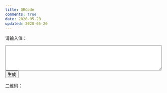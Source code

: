 ```yaml
---
title: QRCode
comments: true
date: 2020-05-20
updated: 2020-05-20
---
```


请输入值：
<textarea id='input-value' rows='5' style='width:100%'></textarea>

<input type='button' onclick='generate()' value='生成' />

二维码：
<canvas id="canvas"></canvas>

<script src="https://cdn.jsdelivr.net/npm/qrcode@1.3.3/build/qrcode.min.js" integrity="sha256-u+Rro3XIli4fMcm5/CrEJQ6TTaJtvdzskIim2GV6q38=" crossorigin="anonymous"></script>
<script>
function generate() {
  QRCode.toCanvas(document.getElementById('canvas'), document.getElementById('input-value').value, function (error) {
    if (error) console.error(error)
    console.log('success!');
  })
}
</script>
